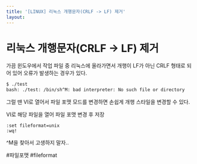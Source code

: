 ```yaml
---
title: '[LINUX] 리눅스 개행문자(CRLF -> LF) 제거'
layout: 
---
```


# 리눅스 개행문자(CRLF -> LF) 제거

가끔 윈도우에서 작업 파일 중 리눅스에 올라가면서 개행이 LF가 아닌 CRLF 형태로 되어 있어 오류가 발생하는 경우가 있다.

```sh
$ ./test
bash: ./test: /bin/sh^M: bad interpreter: No such file or directory
```

그럴 땐 VI로 열어서 파일 포맷 모드를 변경하면 손쉽게 개행 스타일을 변경할 수 있다.

VI로 해당 파일을 열어 파일 포맷 변경 후 저장

```
:set fileformat=unix
:wq!
```

^M을 찾아서 고생하지 말자..



#파일포맷 #fileformat